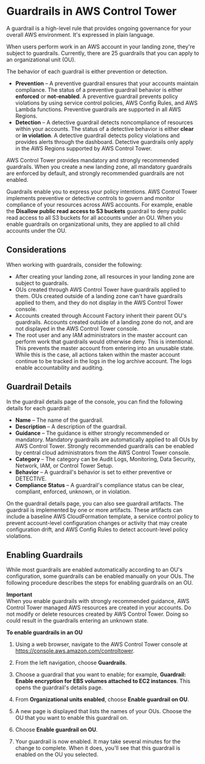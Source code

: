 # Guardrails in AWS Control Tower<a name="guardrails"></a>

A guardrail is a high\-level rule that provides ongoing governance for your overall AWS environment\. It's expressed in plain language\.

When users perform work in an AWS account in your landing zone, they're subject to guardrails\. Currently, there are 25 guardrails that you can apply to an organizational unit \(OU\)\.

The behavior of each guardrail is either prevention or detection\.
+ **Prevention** – A preventive guardrail ensures that your accounts maintain compliance\. The status of a preventive guardrail behavior is either **enforced** or **not\-enabled**\. A preventive guardrail prevents policy violations by using service control policies, AWS Config Rules, and AWS Lambda functions\. Preventive guardrails are supported in all AWS Regions\.
+ **Detection** – A detective guardrail detects noncompliance of resources within your accounts\. The status of a detective behavior is either **clear** or **in violation**\. A detective guardrail detects policy violations and provides alerts through the dashboard\. Detective guardrails only apply in the AWS Regions supported by AWS Control Tower\.

AWS Control Tower provides mandatory and strongly recommended guardrails\. When you create a new landing zone, all mandatory guardrails are enforced by default, and strongly recommended guardrails are not enabled\.

Guardrails enable you to express your policy intentions\. AWS Control Tower implements preventive or detective controls to govern and monitor compliance of your resources across AWS accounts\. For example, enable the **Disallow public read access to S3 buckets** guardrail to deny public read access to all S3 buckets for all accounts under an OU\. When you enable guardrails on organizational units, they are applied to all child accounts under the OU\.

## Considerations<a name="guardrail-considerations"></a>

When working with guardrails, consider the following:
+ After creating your landing zone, all resources in your landing zone are subject to guardrails\.
+ OUs created through AWS Control Tower have guardrails applied to them\. OUs created outside of a landing zone can't have guardrails applied to them, and they do not display in the AWS Control Tower console\.
+ Accounts created through Account Factory inherit their parent OU's guardrails\. Accounts created outside of a landing zone do not, and are not displayed in the AWS Control Tower console\.
+ The root user and any IAM administrators in the master account can perform work that guardrails would otherwise deny\. This is intentional\. This prevents the master account from entering into an unusable state\. While this is the case, all actions taken within the master account continue to be tracked in the logs in the log archive account\. The logs enable accountability and auditing\.

## Guardrail Details<a name="guardrail-details"></a>

In the guardrail details page of the console, you can find the following details for each guardrail:
+ **Name** – The name of the guardrail\.
+ **Description** – A description of the guardrail\.
+ **Guidance** – The guidance is either strongly recommended or mandatory\. Mandatory guardrails are automatically applied to all OUs by AWS Control Tower\. Strongly recommended guardrails can be enabled by central cloud administrators from the AWS Control Tower console\.
+ **Category** – The category can be Audit Logs, Monitoring, Data Security, Network, IAM, or Control Tower Setup\.
+ **Behavior** – A guardrail's behavior is set to either preventive or DETECTIVE\.
+ **Compliance Status** – A guardrail's compliance status can be clear, compliant, enforced, unknown, or in violation\.

On the guardrail details page, you can also see guardrail artifacts\. The guardrail is implemented by one or more artifacts\. These artifacts can include a baseline AWS CloudFormation template, a service control policy to prevent account\-level configuration changes or activity that may create configuration drift, and AWS Config Rules to detect account\-level policy violations\.

## Enabling Guardrails<a name="enable-guardrails"></a>

While most guardrails are enabled automatically according to an OU's configuration, some guardrails can be enabled manually on your OUs\. The following procedure describes the steps for enabling guardrails on an OU\.

**Important**  
When you enable guardrails with strongly recommended guidance, AWS Control Tower managed AWS resources are created in your accounts\. Do not modify or delete resources created by AWS Control Tower\. Doing so could result in the guardrails entering an unknown state\.

**To enable guardrails in an OU**

1. Using a web browser, navigate to the AWS Control Tower console at [https://console\.aws\.amazon\.com/controltower](https://console.aws.amazon.com/controltower)\.

1. From the left navigation, choose **Guardrails**\.

1. Choose a guardrail that you want to enable; for example, **Guardrail: Enable encryption for EBS volumes attached to EC2 instances**\. This opens the guardrail's details page\.

1. From **Organizational units enabled**, choose **Enable guardrail on OU**\.

1. A new page is displayed that lists the names of your OUs\. Choose the OU that you want to enable this guardrail on\.

1. Choose **Enable guardrail on OU**\.

1. Your guardrail is now enabled\. It may take several minutes for the change to complete\. When it does, you'll see that this guardrail is enabled on the OU you selected\.